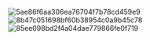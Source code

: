 ![5ae86f6aa306ea76704f7b78cd459e9](https://github.com/Chencihai/Java-web/assets/95452629/977fdfc8-0c23-42c3-b859-581e55cc8e39)
![8b47c051698bf60b38954c0a9b45c78](https://github.com/Chencihai/Java-web/assets/95452629/bf35d8b0-a592-4bda-bb3e-266c973b0b59)
![85ee098bd2f4a04dae779866fe0f719](https://github.com/Chencihai/Java-web/assets/95452629/417f6313-4252-426f-b047-a3390fd0bd8b)
